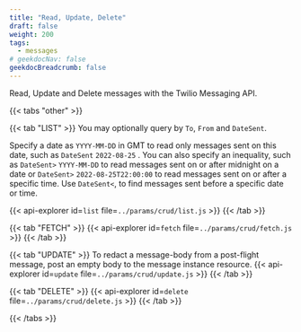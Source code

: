 ```yaml
---
title: "Read, Update, Delete"
draft: false
weight: 200
tags:
  - messages
# geekdocNav: false
geekdocBreadcrumb: false
---
```


Read, Update and Delete messages with the Twilio Messaging API.

{{< tabs "other" >}}

{{< tab "LIST" >}}
You may optionally query by `To`, `From` and `DateSent`. 

Specify a date as `YYYY-MM-DD` in GMT to read only messages sent on this date, such as `DateSent` `2022-08-25` . You can also specify an inequality, such as `DateSent>` `YYYY-MM-DD` to read messages sent on or after midnight on a date or `DateSent>` `2022-08-25T22:00:00` to read messages sent on or after a specific time. Use `DateSent<`, to find messages sent before a specific date or time.

{{< api-explorer id=`list` file=`../params/crud/list.js` >}}
{{< /tab >}}

{{< tab "FETCH" >}}
{{< api-explorer id=`fetch` file=`../params/crud/fetch.js` >}}
{{< /tab >}}

{{< tab "UPDATE" >}}
To redact a message-body from a post-flight message, post an empty body to the message instance resource.
{{< api-explorer id=`update` file=`../params/crud/update.js` >}}
{{< /tab >}}

{{< tab "DELETE" >}}
{{< api-explorer id=`delete` file=`../params/crud/delete.js` >}}
{{< /tab >}}

{{< /tabs >}}
